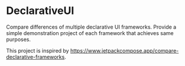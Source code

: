 # DeclarativeUI
Compare differences of multiple declarative UI frameworks. Provide a simple demonstration project of each framework that achieves same purposes.

This project is inspired by https://www.jetpackcompose.app/compare-declarative-frameworks.